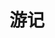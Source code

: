 ---
title: 游记
slug: travel
description: 一些探索世界的记录
image:

# Badge style
style:
    background: "#2a9d8f"
    color: "#fff"
---
